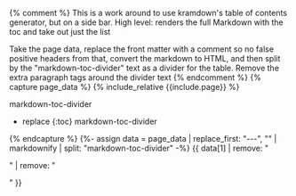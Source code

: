 {% comment %}
This is a work around to use kramdown's table of contents generator, but
on a side bar. High level: renders the full Markdown with the toc and 
take out just the list

Take the page data, replace the front matter with a comment so no false
positive headers from that, convert the markdown to HTML, and then split 
by the "markdown-toc-divider" text as a divider for the table. Remove the
extra paragraph tags around the divider text
{% endcomment %}
{% capture page_data %}
{% include_relative {{include.page}} %}

markdown-toc-divider
* replace
{:toc}
markdown-toc-divider

{% endcapture %}
{%- assign data = page_data | replace_first: "---", "<!--" | replace_first: "---", "-->" | markdownify | split: "markdown-toc-divider" -%}
{{ data[1] | remove: "<p>" | remove: "</p>" }}
